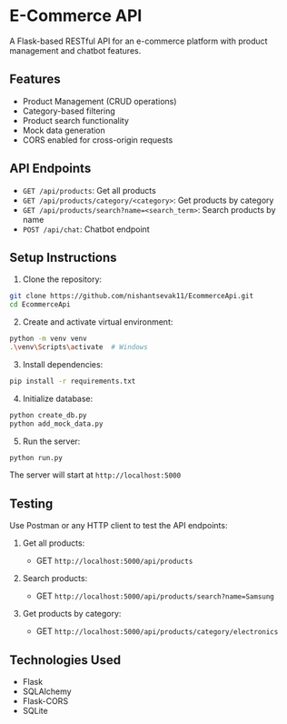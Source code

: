 # E-Commerce API

A Flask-based RESTful API for an e-commerce platform with product management and chatbot features.

## Features

- Product Management (CRUD operations)
- Category-based filtering
- Product search functionality
- Mock data generation
- CORS enabled for cross-origin requests

## API Endpoints

- `GET /api/products`: Get all products
- `GET /api/products/category/<category>`: Get products by category
- `GET /api/products/search?name=<search_term>`: Search products by name
- `POST /api/chat`: Chatbot endpoint

## Setup Instructions

1. Clone the repository:
```bash
git clone https://github.com/nishantsevak11/EcommerceApi.git
cd EcommerceApi
```

2. Create and activate virtual environment:
```bash
python -m venv venv
.\venv\Scripts\activate  # Windows
```

3. Install dependencies:
```bash
pip install -r requirements.txt
```

4. Initialize database:
```bash
python create_db.py
python add_mock_data.py
```

5. Run the server:
```bash
python run.py
```

The server will start at `http://localhost:5000`

## Testing

Use Postman or any HTTP client to test the API endpoints:

1. Get all products:
   - GET `http://localhost:5000/api/products`

2. Search products:
   - GET `http://localhost:5000/api/products/search?name=Samsung`

3. Get products by category:
   - GET `http://localhost:5000/api/products/category/electronics`

## Technologies Used

- Flask
- SQLAlchemy
- Flask-CORS
- SQLite
